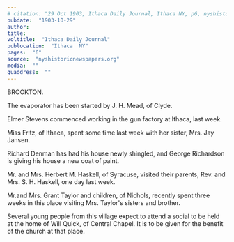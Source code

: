 ```yaml
---
# citation: "29 Oct 1903, Ithaca Daily Journal, Ithaca NY, p6, nyshistoricnewspapers.org."
pubdate:  "1903-10-29"
author: 
title: 
voltitle:  "Ithaca Daily Journal"
publocation:  "Ithaca  NY"
pages:  "6"
source:  "nyshistoricnewspapers.org"
media:  ""
quaddress:  ""
---
```

BROOKTON. 

The evaporator has been started by J. H. Mead, of Clyde. 

Elmer Stevens commenced working in the gun factory at Ithaca, last week. 

Miss Fritz, of Ithaca, spent some time last week with her sister, Mrs. Jay Jansen. 

Richard Denman has had his house newly shingled, and George Richardson is giving his house a new coat of paint. 

Mr. and Mrs. Herbert M. Haskell, of Syracuse, visited their parents, Rev. and Mrs. S. H. Haskell, one day last week. 

Mr.and Mrs. Grant Taylor and children, of Nichols, recently spent three weeks in this place visiting Mrs. Taylor's sisters and brother. 

Several young people from this village expect to attend a social to be held at the home of Will Quick, of Central Chapel. It is to be given for the benefit of the church at that place. 


